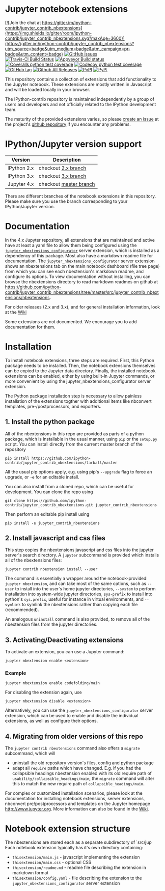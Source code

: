 Jupyter notebook extensions
===========================

[![Join the chat at https://gitter.im/ipython-contrib/jupyter_contrib_nbextensions](https://img.shields.io/gitter/room/ipython-contrib/jupyter_contrib_nbextensions.svg?maxAge=3600)](https://gitter.im/ipython-contrib/jupyter_contrib_nbextensions?utm_source=badge&utm_medium=badge&utm_campaign=pr-badge&utm_content=badge) [![GitHub issues](https://img.shields.io/github/issues/ipython-contrib/jupyter_contrib_nbextensions.svg?maxAge=3600)](https://github.com/ipython-contrib/jupyter_contrib_nbextensions/issues)
<br/>
[![Travis-CI Build Status](https://img.shields.io/travis/ipython-contrib/jupyter_contrib_nbextensions.svg?maxAge=3600&label=Travis)](https://travis-ci.org/ipython-contrib/jupyter_contrib_nbextensions) [![Appveyor Build status](https://img.shields.io/appveyor/ci/jcb91/ipython-notebook-extensions-ynb9f.svg?maxAge=3600&label=Appveyor)](https://ci.appveyor.com/project/jcb91/ipython-notebook-extensions-ynb9f) [![Coveralls python test coverage](https://img.shields.io/coveralls/ipython-contrib/jupyter_contrib_nbextensions/master.svg?maxAge=3600&label=Coveralls)](https://coveralls.io/github/ipython-contrib/jupyter_contrib_nbextensions) [![Codecov python test coverage](https://img.shields.io/codecov/c/github/ipython-contrib/jupyter_contrib_nbextensions/master.svg?maxAge=3600&label=Codecov)](https://codecov.io/gh/ipython-contrib/jupyter_contrib_nbextensions)
<br/>
[![GitHub tag](https://img.shields.io/github/tag/ipython-contrib/jupyter_contrib_nbextensions.svg?maxAge=3600)](https://github.com/ipython-contrib/jupyter_contrib_nbextensions) [![Github All Releases](https://img.shields.io/github/downloads/ipython-contrib/jupyter_contrib_nbextensions/total.svg?maxAge=3600)](https://github.com/ipython-contrib/jupyter_contrib_nbextensions) [![PyPI](https://img.shields.io/pypi/v/jupyter_contrib_nbextensions.svg?maxAge=3600)](https://pypi.python.org/pypi/jupyter_contrib_nbextensions) [![PyPI](https://img.shields.io/pypi/dm/jupyter_contrib_nbextensions.svg?maxAge=3600)](https://pypi.python.org/pypi/jupyter_contrib_nbextensions)

This repository contains a collection of extensions that add functionality to the Jupyter notebook.
These extensions are mostly written in Javascript and will be loaded locally in
your browser.

The IPython-contrib repository is maintained independently by a group of users and developers and not officially related
 to the IPython development team.

The maturity of the provided extensions varies, so please
[create an issue](https://github.com/ipython-contrib/jupyter_contrib_nbextensions/issues/new)
at the project's
[github repository](https://github.com/ipython-contrib/jupyter_contrib_nbextensions)
if you encounter any problems.


IPython/Jupyter version support
===============================

| Version     | Description                                                                                    |
|-------------|------------------------------------------------------------------------------------------------|
| IPython 2.x | checkout [2.x branch](https://github.com/ipython-contrib/jupyter_contrib_nbextensions/tree/2.x) |
| IPython 3.x | checkout [3.x branch](https://github.com/ipython-contrib/jupyter_contrib_nbextensions/tree/3.x) |
| Jupyter 4.x | checkout [master branch](https://github.com/ipython-contrib/jupyter_contrib_nbextensions/)      |

There are different branches of the notebook extensions in this repository.
Please make sure you use the branch corresponding to your IPython/Jupyter version.


Documentation
=============

In the 4.x Jupyter repository, all extensions that are maintained and active
have at least a  yaml file to allow them being configured using the
[`jupyter_nbextensions_configurator`](https://github.com/Jupyter-contrib/jupyter_nbextensions_configurator)
server extension, which is installed as a dependency of this package.
Most also have a markdown readme file for documentation.
The `jupyter_nbextensions_configurator` server extension shows an nbextensions
tab on the main notebook dashboard (file tree page) from which you can see each
nbextension's markdown readme, and configure its options.
To view documentation without installing, you can browse the nbextensions
directory to read markdown readmes on github at
https://github.com/ipython-contrib/jupyter_contrib_nbextensions/tree/master/src/jupyter_contrib_nbextensions/nbextensions.

For older releases (2.x and 3.x), and for general installation information, look at the [Wiki](https://github.com/ipython-contrib/jupyter_contrib_nbextensions/wiki)

Some extensions are not documented. We encourage you to add documentation for them.


Installation
============

To install notebook extensions, three steps are required. First, this Python package needs to be installed.
Then, the notebook extensions themselves can be copied to the Jupyter data directory.
Finally, the installed notebook extensions can be enabled, either by using built-in Jupyter commands,
or more convenient by using the jupyter_nbextensions_configurator server extension.

The Python package installation step is necessary to allow painless installation of the extensions togther with
additional items like nbconvert templates, pre-/postprocessors, and exporters.

## 1. Install the python package

All of the nbextensions in this repo are provided as parts of a python package,
which is installable in the usual manner, using `pip` or the `setup.py` script.
You can install directly from the current master branch of the repository

    pip install https://github.com/ipython-contrib/jupyter_contrib_nbextensions/tarball/master

All the usual pip options apply, e.g. using pip's `--upgrade` flag to force an
upgrade, or `-e` for an editable install.

You can also install from a cloned repo, which can be useful for development.
You can clone the repo using

    git clone https://github.com/ipython-contrib/jupyter_contrib_nbextensions.git jupyter_contrib_nbextensions

Then perform an editable pip install using

    pip install -e jupyter_contrib_nbextensions


## 2. Install javascript and css files

This step copies the nbextensions javascript and css files into the jupyter
server's search directory. A `jupyter` subcommand is provided which installs
all of the nbextensions files:

    jupyter contrib nbextension install --user

The command is essentially a wrapper around the notebook-provided
`jupyter nbextension`, and can take most of the same options, such as `--user`
to install into the user's home jupyter directories, `--system` to perform
installation into system-wide jupyter directories, `sys-prefix` to install into
python's `sys.prefix`, useful for instance in virtual environments, and
`--symlink` to symlink the nbextensions rather than copying each file
(recommended).

An analogous `uninstall` command is also provided, to remove all of the
nbextension files from the jupyter directories.


## 3. Activating/Deactivating extensions
To activate an extension, you can use a Jupyter command:

    jupyter nbextension enable <extension>

### Example

    jupyter nbextension enable codefolding/main

For disabling the extension again, use

    jupyter nbextension disable <extension>

Alternatively, you can use the `jupyter_nbextensions_configurator` server extension, which can be used to
enable and disable the individual extensions, as well as configure their options.

## 4. Migrating from older versions of this repo

The `jupyter contrib nbextensions` command also offers a `migrate` subcommand,
which will

 * uninstall the old repository version's files, config and python package
 * adapt all `require` paths which have changed. E.g. if you had the
    collapsible headings nbextension enabled with its old require path of
    `usability/collapsible_headings/main`, the `migrate` command will alter
    this to match the new require path of `collapsible_headings/main`.

For complex or customized installation scenarios, please look at the
documentation for installing notebook extensions, server extensions, nbconvert
pre/postprocessors and templates on the Jupyter homepage http://www.jupyter.org.
More information can also be found in the
[Wiki](https://github.com/ipython-contrib/jupyter_contrib_nbextensions/wiki).


Notebook extension structure
============================

The nbextensions are stored each as a separate subdirectory of `src/jup Each notebook extension typically has it's own directory containing:
 * `thisextension/main.js` - javascript implementing the extension
 * `thisextension/main.css` - optional CSS
 * `thisextension/readme.md` - readme file describing the extension in markdown format
 * `thisextension/config.yaml` - file describing the extension to the `jupyter_nbextensions_configurator` server extension

